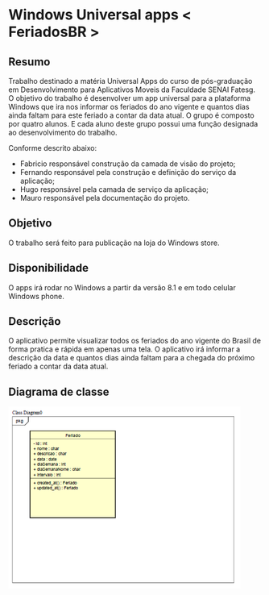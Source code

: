 # Windows Universal apps < FeriadosBR >

## Resumo

Trabalho destinado a matéria Universal Apps do curso de pós-graduação em Desenvolvimento para Aplicativos Moveis da Faculdade SENAI Fatesg.
O objetivo do trabalho é desenvolver um app universal para a plataforma Windows que ira nos informar os feriados do ano vigente e quantos dias ainda faltam para este feriado a contar da data atual.
O grupo é composto por quatro alunos. E cada aluno deste grupo possui uma função designada ao desenvolvimento do trabalho.

Conforme descrito abaixo:

*	Fabricio responsável construção da camada de visão do projeto;
*	Fernando responsável pela construção e definição do serviço da aplicação;
*	Hugo responsável pela camada de serviço da aplicação;
*	Mauro responsável pela documentação do projeto.

## Objetivo

O trabalho será feito para publicação na loja do Windows store.

## Disponibilidade

O apps irá rodar no Windows a partir da versão 8.1 e em todo celular Windows phone. 

## Descrição

O aplicativo permite visualizar todos os feriados do ano vigente do Brasil de forma pratica e rápida em apenas uma tela. O aplicativo irá informar a descrição da data e quantos dias ainda faltam para a chegada do próximo feriado a contar da data atual.

## Diagrama de classe

![Diagrama de classe](/DOCUMENTACAO/diagramaClass.png "Astah")
